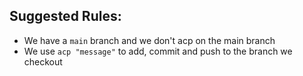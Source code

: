 ## Suggested Rules:

- We have a  ```main``` branch and we don't acp on the main branch
- We use ```acp "message"``` to add, commit and push to the branch we checkout 


